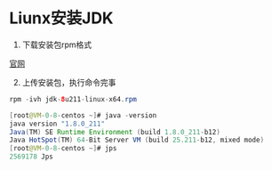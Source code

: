 # Liunx安装JDK

1. 下载安装包rpm格式

[官网](https://www.oracle.com/java/technologies/javase/javase-jdk8-downloads.html)

2. 上传安装包，执行命令完事

```java
rpm -ivh jdk-8u211-linux-x64.rpm

[root@VM-0-8-centos ~]# java -version
java version "1.8.0_211"
Java(TM) SE Runtime Environment (build 1.8.0_211-b12)
Java HotSpot(TM) 64-Bit Server VM (build 25.211-b12, mixed mode)
[root@VM-0-8-centos ~]# jps
2569178 Jps

```